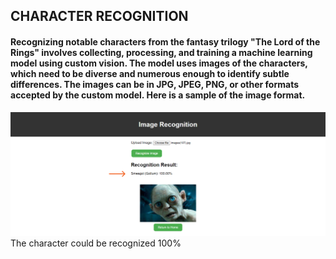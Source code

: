 ## CHARACTER RECOGNITION

#### Recognizing notable characters from the fantasy trilogy "The Lord of the Rings" involves collecting, processing, and training a machine learning model using custom vision. The model uses images of the characters, which need to be diverse and numerous enough to identify subtle differences. The images can be in JPG, JPEG, PNG, or other formats accepted by the custom model. Here is a sample of the image format.

<div align = "center">
  <img src="image.gollum.png" alt="Image title">
</div>
The character could be recognized 100%
